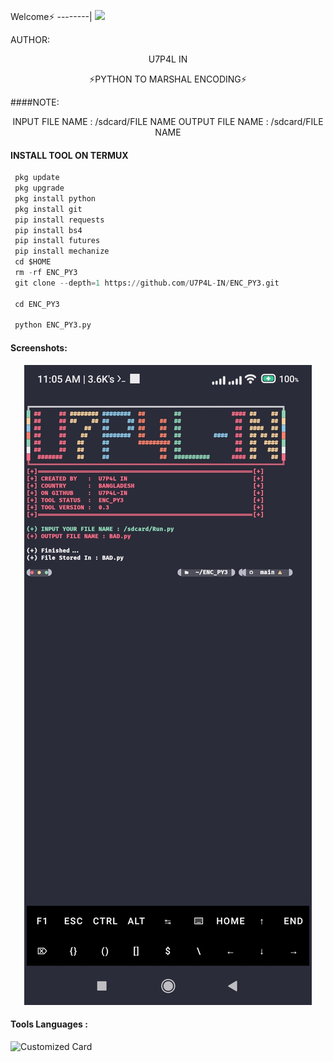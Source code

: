 <p align="center">

Welcome⚡
--------|
![](https://media.tenor.com/iVCiM9W7cvYAAAAd/welcome.gif)

AUTHOR:
<p align="center">
 U7P4L IN

</br>
<p align="center">
      ⚡PYTHON TO MARSHAL ENCODING⚡


####NOTE:
<p align="center">
INPUT FILE NAME : /sdcard/FILE NAME
OUTPUT FILE NAME : /sdcard/FILE NAME

</p>
  
#### INSTALL TOOL ON TERMUX
```python
 pkg update
 pkg upgrade
 pkg install python
 pkg install git
 pip install requests
 pip install bs4
 pip install futures
 pip install mechanize
 cd $HOME 
 rm -rf ENC_PY3
 git clone --depth=1 https://github.com/U7P4L-IN/ENC_PY3.git

 cd ENC_PY3

 python ENC_PY3.py
```

#### Screenshots:

<p align="center"><img src="https://github.com/U7P4L-IN/ENC_PY3/blob/main/Screenshot_2023-02-18-11-05-39-673_com.termux.jpg">

#### Tools Languages :

![Customized Card](https://github-readme-stats.vercel.app/api/pin?username=U7P4L-IN&repo=ENC_PY3&title_color=fff&icon_color=f9f9f9&text_color=9f9f9f&bg_color=151515)
